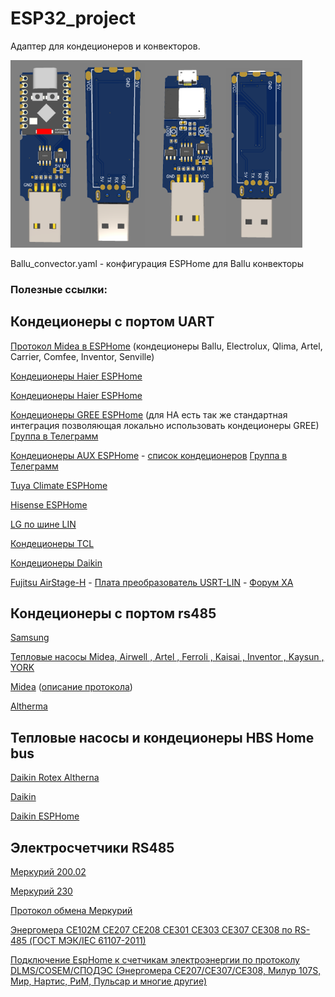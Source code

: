 # ESP32_project

Адаптер для кондеционеров и конвекторов.

<img src="ESP32-convector-super-mini.png" height="300"><img src="ESP32-convector.png" height="300">

Ballu_convector.yaml - конфигурация ESPHome для Ballu конвекторы




### Полезные ссылки:

## Кондеционеры с портом UART

<a href=https://esphome.io/components/climate/midea.html>Протокол Midea в ESPHome</a> (кондеционеры Ballu, Electrolux, Qlima, Artel, Carrier, Comfee, Inventor, Senville)

<a href=https://esphome.io/components/climate/haier>Кондеционеры Haier ESPHome</a>

<a href=https://github.com/paveldn/haier-esphome>Кондеционеры Haier ESPHome</a>

<a href=https://github.com/bekmansurov/esphome_gree_hvac>Кондеционеры GREE ESPHome</a> (для HA есть так же стандартная интеграция позволяющая локально использовать кондеционеры GREE) <a href=https://t.me/gree_ac> Группа в Телеграмм</a>

<a href=https://github.com/GrKoR/esphome_aux_ac_component>Кондеционеры AUX ESPHome</a> - <a href=https://github.com/GrKoR/esphome_aux_ac_component/blob/master/docs/AC_TESTED.md> список кондеционеров</a> <a href=https://t.me/aux_ac> Группа в Телеграмм</a>

<a href=https://esphome.io/components/climate/tuya>Tuya Climate ESPHome</a>

<a href=https://github.com/Anat0l/hisense_acu2d>Hisense ESPHome</a>

<a href=https://github.com/JanM321/esphome-lg-controller>LG по шине LIN</a>

<a href=https://github.com/lNikazzzl/tcl_ac_esphome>Кондеционеры TCL</a>

<a href=https://github.com/joshbenner/esphome-daikin-s21>Кондеционеры Daikin</a>

<a href=https://github.com/Omniflux/esphome-fujitsu-halcyon>Fujitsu AirStage-H</a> - <a href=https://github.com/FOSV/Fuji-Atom-Interface>Плата преобразователь USRT-LIN</a> - <a href=https://community.home-assistant.io/t/fujitsu-ac-heat-pump-integration-via-esphome-esp32/407610>Форум ХА</a>

## Кондеционеры с портом rs485

<a href=https://github.com/omerfaruk-aran/esphome_samsung_hvac_bus>Samsung</a>

<a href=https://github.com/Mosibi/Midea-heat-pump-ESPHome>Тепловые насосы Midea, Airwell , Artel , Ferroli , Kaisai , Inventor , Kaysun , YORK </a>

<a href=https://github.com/Bunicutz/ESP32_Midea_RS485>Midea</a> (<a href=https://codeberg.org/xye/xye>описание протокола</a>)

<a href=https://github.com/raomin/ESPAltherma>Altherma</a>

## Тепловые насосы и кондеционеры HBS Home bus

<a href=https://github.com/Arnold-n/P1P2MQTT>Daikin Rotex Altherna</a>

<a href=https://github.com/Jetblack31/P1P2Serial>Daikin</a>

<a href=https://gregdavill.com/posts/daikin-esp-001/>Daikin ESPHome</a>

## Электросчетчики RS485

<a href=https://github.com/RocketFox2409/MercuryESPHome>Меркурий 200.02</a>

<a href=https://github.com/Brokly/ESPHome-Mercury230>Меркурий 230</a>

<a href=https://github.com/mrkrasser/MercuryStats>Протокол обмена Меркурий</a>

<a href=https://github.com/latonita/esphome-energomera-iec>Энергомера CE102M CE207 CE208 CE301 CE303 CE307 CE308 по RS-485 (ГОСТ МЭК/IEC 61107-2011)</a>

<a href=https://github.com/latonita/esphome-dlms-cosem>Подключение EspHome к счетчикам электроэнергии по протоколу DLMS/COSEM/СПОДЭС (Энергомера CE207/CE307/CE308, Милур 107S, Мир, Нартис, РиМ, Пульсар и многие другие)</a>
